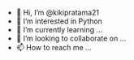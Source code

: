 - 👋 Hi, I’m @kikipratama21
- 👀 I’m interested in Python 
- 🌱 I’m currently learning ...
- 💞️ I’m looking to collaborate on ...
- 📫 How to reach me ...

<!---
kikipratama21/kikipratama21 is a ✨ special ✨ repository because its `README.md` (this file) appears on your GitHub profile.
You can click the Preview link to take a look at your changes.
--->
